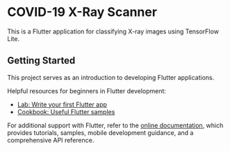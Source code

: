 # COVID-19 X-Ray Scanner

This is a Flutter application for classifying X-ray images using TensorFlow Lite.

## Getting Started

This project serves as an introduction to developing Flutter applications.

Helpful resources for beginners in Flutter development:

- [Lab: Write your first Flutter app](https://flutter.dev/docs/get-started/codelab)
- [Cookbook: Useful Flutter samples](https://flutter.dev/docs/cookbook)

For additional support with Flutter, refer to the
[online documentation](https://flutter.dev/docs), which provides tutorials,
samples, mobile development guidance, and a comprehensive API reference.
